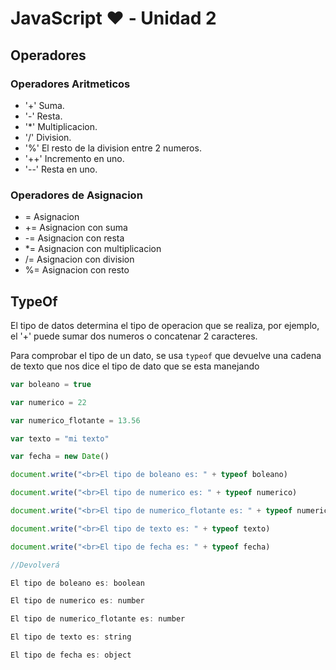 # JavaScript ❤️ - Unidad 2

## Operadores

### Operadores Aritmeticos

* '+' Suma.
* '-' Resta.
* '*' Multiplicacion.
* '/' Division.
* '%' El resto de la division entre 2 numeros.
* '++' Incremento en uno.
* '--' Resta en uno.

### Operadores de Asignacion

* = Asignacion
* += Asignacion con suma
* -= Asignacion con resta
* *= Asignacion con multiplicacion
* /= Asignacion con division
* %= Asignacion con resto

## TypeOf

El tipo de datos determina el tipo de operacion que se realiza, por ejemplo, el '+' puede sumar dos numeros o concatenar 2 caracteres.

Para comprobar el tipo de un dato, se usa `typeof` que devuelve una cadena de texto que nos dice el tipo de dato que se esta manejando

```javascript
var boleano = true

var numerico = 22

var numerico_flotante = 13.56

var texto = "mi texto"

var fecha = new Date()

document.write("<br>El tipo de boleano es: " + typeof boleano)

document.write("<br>El tipo de numerico es: " + typeof numerico)

document.write("<br>El tipo de numerico_flotante es: " + typeof numerico_flotante)

document.write("<br>El tipo de texto es: " + typeof texto)

document.write("<br>El tipo de fecha es: " + typeof fecha)

//Devolverá

El tipo de boleano es: boolean

El tipo de numerico es: number

El tipo de numerico_flotante es: number

El tipo de texto es: string

El tipo de fecha es: object
```

